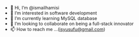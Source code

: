 - 👋 Hi, I’m @ismailhamisi
- 👀 I’m interested in software development
- 🌱 I’m currently learning MySQL database
- 💞️ I’m looking to collaborate on being a full-stack innovator
- 📫 How to reach me ...(isyusufu@gmail.com)

<!---
ismailhamisi/ismailhamisi is a ✨ special ✨ repository because its `README.md` (this file) appears on your GitHub profile.
You can click the Preview link to take a look at your changes.
--->
